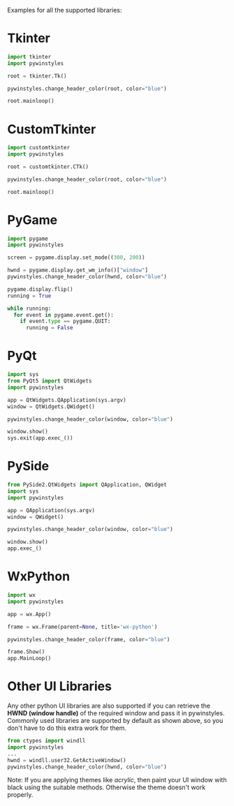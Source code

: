 Examples for all the supported libraries:

# Tkinter
```python
import tkinter
import pywinstyles

root = tkinter.Tk()

pywinstyles.change_header_color(root, color="blue")

root.mainloop()
```

# CustomTkinter
```python
import customtkinter
import pywinstyles

root = customtkinter.CTk()

pywinstyles.change_header_color(root, color="blue")

root.mainloop()
```

# PyGame
```python
import pygame
import pywinstyles

screen = pygame.display.set_mode((300, 200))

hwnd = pygame.display.get_wm_info()["window"]
pywinstyles.change_header_color(hwnd, color="blue")

pygame.display.flip()
running = True

while running:
  for event in pygame.event.get():
    if event.type == pygame.QUIT:
      running = False
```

# PyQt
```python
import sys
from PyQt5 import QtWidgets
import pywinstyles

app = QtWidgets.QApplication(sys.argv)
window = QtWidgets.QWidget()

pywinstyles.change_header_color(window, color="blue")

window.show()
sys.exit(app.exec_())
```
# PySide
```python
from PySide2.QtWidgets import QApplication, QWidget
import sys
import pywinstyles

app = QApplication(sys.argv)
window = QWidget()

pywinstyles.change_header_color(window, color="blue")

window.show()
app.exec_()
```

# WxPython
```python
import wx
import pywinstyles

app = wx.App()

frame = wx.Frame(parent=None, title='wx-python')

pywinstyles.change_header_color(frame, color="blue")

frame.Show()
app.MainLoop()
```
# Other UI Libraries
Any other python UI libraries are also supported if you can retrieve the **HWND (window handle)** of the required window and pass it in pywinstyles. Commonly used libraries are supported by default as shown above, so you don't have to do this extra work for them.

```python
from ctypes import windll
import pywinstyles
...
hwnd = windll.user32.GetActiveWindow() 
pywinstyles.change_header_color(hwnd, color="blue")
```
Note: If you are applying themes like *acrylic*, then paint your UI window with black using the suitable methods. Otherwise the theme doesn't work properly.
